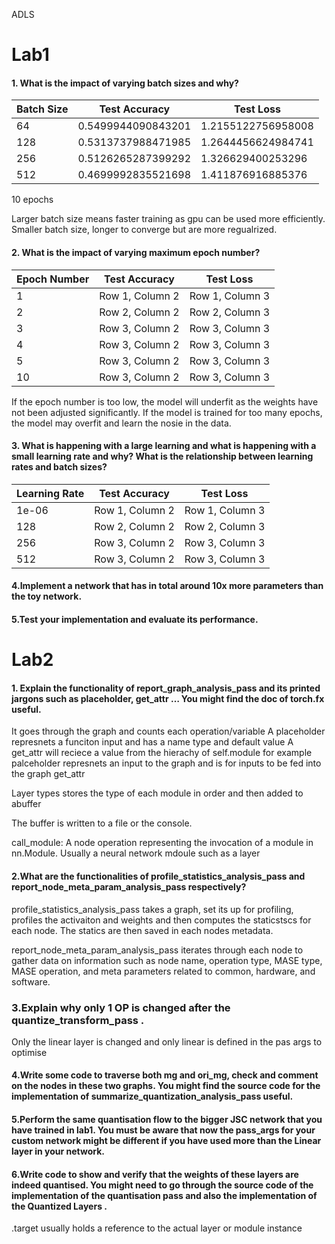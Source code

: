 ADLS

# Lab1

#### 1.	What is the impact of varying batch sizes and why?

| Batch Size | Test Accuracy | Test Loss |
|----------|----------|----------|
| 64| 0.5499944090843201 |  1.2155122756958008|
| 128 | 0.5313737988471985 | 1.2644456624984741 |
| 256 | 0.5126265287399292 | 1.326629400253296 |
| 512 | 0.4699992835521698 | 1.411876916885376  |

10 epochs


Larger batch size means faster training as gpu can be used more efficiently.
Smaller batch size, longer to converge but are more regualrized. 


#### 2.	What is the impact of varying maximum epoch number?


| Epoch Number | Test Accuracy | Test Loss |
|----------|----------|----------|
| 1| Row 1, Column 2 | Row 1, Column 3 |
| 2 | Row 2, Column 2 | Row 2, Column 3 |
| 3 | Row 3, Column 2 | Row 3, Column 3 |
| 4 | Row 3, Column 2 | Row 3, Column 3 |
| 5 | Row 3, Column 2 | Row 3, Column 3 |
| 10 | Row 3, Column 2 | Row 3, Column 3 |


If the epoch number is too low, the model will underfit as the weights have not been adjusted significantly. If the model is trained for too many epochs, the model may overfit and learn the nosie in the data.


#### 3.	What is happening with a large learning and what is happening with a small learning rate and why? What is the relationship between learning rates and batch sizes?


| Learning Rate | Test Accuracy | Test Loss |
|----------|----------|----------|
| 1e-06| Row 1, Column 2 | Row 1, Column 3 |
| 128 | Row 2, Column 2 | Row 2, Column 3 |
| 256 | Row 3, Column 2 | Row 3, Column 3 |
| 512 | Row 3, Column 2 | Row 3, Column 3 |



#### 4.Implement a network that has in total around 10x more parameters than the toy network.



#### 5.Test your implementation and evaluate its performance.






# Lab2

#### 1. Explain the functionality of report_graph_analysis_pass and its printed jargons such as placeholder, get_attr … You might find the doc of torch.fx useful.

It goes through the graph and counts each operation/variable
A placeholder represnets a funciton input and has a name type and default value
A get_attr will reciece a value from the hierachy of self.module
for example palceholder represnets an input to the graph and is for inputs to be fed into the graph
get_attr

Layer types stores the type of each module in order and then added to abuffer

The buffer is written to a file or the console.


call_module: A node operation representing the invocation of a module in nn.Module. Usually a neural network mdoule such as a layer

#### 2.What are the functionalities of profile_statistics_analysis_pass and report_node_meta_param_analysis_pass respectively?


profile_statistics_analysis_pass takes a graph, set its up for profiling, profiles the activaiton and weights and then computes the staticstscs for each node. The statics are then saved in each nodes metadata.

report_node_meta_param_analysis_pass iterates through each node to gather data on information such as node name, operation type, MASE type, MASE operation, and meta parameters related to common, hardware, and software.






### 3.Explain why only 1 OP is changed after the quantize_transform_pass .

Only the linear layer is changed and only linear is defined in the pas args to optimise


#### 4.Write some code to traverse both mg and ori_mg, check and comment on the nodes in these two graphs. You might find the source code for the implementation of summarize_quantization_analysis_pass useful.

#### 5.Perform the same quantisation flow to the bigger JSC network that you have trained in lab1. You must be aware that now the pass_args for your custom network might be different if you have used more than the Linear layer in your network.

#### 6.Write code to show and verify that the weights of these layers are indeed quantised. You might need to go through the source code of the implementation of the quantisation pass and also the implementation of the Quantized Layers .



.target usually holds a reference to the actual layer or module instance 